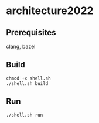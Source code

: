 # architecture2022

## Prerequisites
clang, bazel

## Build
```
chmod +x shell.sh
./shell.sh build
```
## Run
```
./shell.sh run
```